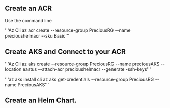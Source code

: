 ## Create an ACR

Use the command line

'''Az Cli
 az acr create --resource-group PreciousRG --name precioushelmacr --sku Basic'''

## Create AKS and Connect to your ACR

'''Az Cli
az aks create --resource-group PreciousRG --name preciousAKS --location eastus --attach-acr precioushelmacr --generate -ssh-keys'''

'''az aks install cli
az aks get-credentials --resource-group PreciousRG --name PreciousAKS'''

## Create an Helm Chart.
